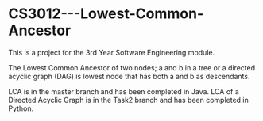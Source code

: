 # CS3012---Lowest-Common-Ancestor

This is a project for the 3rd Year Software Engineering module. 

The Lowest Common Ancestor of two nodes; a and b in a tree or a directed acyclic graph (DAG) is lowest node that has both a and b as descendants.

LCA is in the master branch and has been completed in Java.
LCA of a Directed Acyclic Graph is in the Task2 branch and has been completed in Python.
